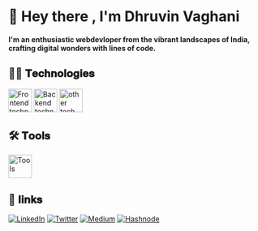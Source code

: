 # 👋 **Hey there , I'm Dhruvin Vaghani**


#### I'm an enthusiastic webdevloper from the vibrant landscapes of India, crafting digital wonders with lines of code.

## 👩‍💻 𝐓𝐞𝐜𝐡𝐧𝐨𝐥𝐨𝐠𝐢𝐞𝐬 
<img src="https://skillicons.dev/icons?i=html,css,js,tailwind,react,redux,nextjs&theme=dark"  height="46" alt="Frontend technologies"  />
<img src="https://skillicons.dev/icons?i=nodejs,expressjs,mongodb,appwrite&theme=dark"  height="46" alt="Backend technologies"  />
<img src="https://skillicons.dev/icons?i=py&theme=dark"  height="46" alt="other tech"  />


## 🛠 𝐓𝐨𝐨𝐥𝐬 
<img src="https://skillicons.dev/icons?i=git,postman,vscode,docker&theme=dark"  height="46" alt="Tools"  />

## 🔗 𝐥𝐢𝐧𝐤𝐬 
[![LinkedIn](https://img.shields.io/badge/linkedin-%230077B5.svg?style=for-the-badge&logo=linkedin&logoColor=white)](https://www.linkedin.com/in/dhruvin-vaghani-02588123b)
[![Twitter](https://img.shields.io/badge/Twitter-1DA1F2?style=for-the-badge&logo=twitter&logoColor=white)](https://twitter.com/Dhruvin0001)
[![Medium](https://img.shields.io/badge/Medium-12100E?style=for-the-badge&logo=medium&logoColor=white)](https://medium.com/@dhruvinvaghani0011)
[![Hashnode](https://img.shields.io/badge/Hashnode-2962FF?style=for-the-badge&logo=hashnode&logoColor=white)](https://javascript002.hashnode.dev/)


<!--
<div style="text-align:center">
<img src="https://github.com/dhruvinvaghani001/dhruvinvaghani001/assets/111104960/20c51648-f044-4e48-a4e3-7423362d9bba" height="46" alt="medium">
<img src="https://github.com/dhruvinvaghani001/dhruvinvaghani001/assets/111104960/4cf5a30c-4ef0-4c5e-ace8-4a0e85eba9c5" height="46" alt="linkedin">
<img src="https://github.com/dhruvinvaghani001/dhruvinvaghani001/assets/111104960/0cb52edb-27dc-48a9-a363-36c8463363c2" height="58" alt="twitter">
<div>
--!>


<!--
**dhruvinvaghani001/dhruvinvaghani001** is a ✨ _special_ ✨ repository because its `README.md` (this file) appears on your GitHub profile.
Here are some ideas to get you started:

- 🔭 I’m currently working on ...
- 🌱 I’m currently learning ...
- 👯 I’m looking to collaborate on ...
- 🤔 I’m looking for help with ...
- 💬 Ask me about ...
- 📫 How to reach me: ...
- 😄 Pronouns: ...
- ⚡ Fun fact: ...
-->

